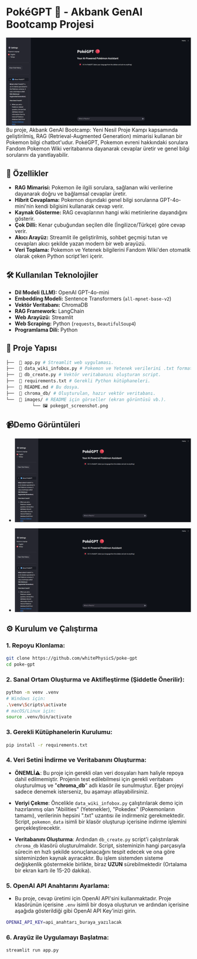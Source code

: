 # PokéGPT 🔴 - Akbank GenAI Bootcamp Projesi

![PokéGPT Arayüz Görüntüsü](images/pokegpt_screenshot.png) Bu proje, Akbank GenAI Bootcamp: Yeni Nesil Proje Kampı kapsamında geliştirilmiş, RAG (Retrieval-Augmented Generation) mimarisi kullanan bir Pokemon bilgi chatbot'udur. PokéGPT, Pokemon evreni hakkındaki sorulara Fandom Pokemon Wiki veritabanına dayanarak cevaplar üretir ve genel bilgi sorularını da yanıtlayabilir.

## 🚀 Özellikler

* **RAG Mimarisi:** Pokemon ile ilgili sorulara, sağlanan wiki verilerine dayanarak doğru ve bağlamsal cevaplar üretir.
* **Hibrit Cevaplama:** Pokemon dışındaki genel bilgi sorularına GPT-4o-mini'nin kendi bilgisini kullanarak cevap verir.
* **Kaynak Gösterme:** RAG cevaplarının hangi wiki metinlerine dayandığını gösterir.
* **Çok Dilli:** Kenar çubuğundan seçilen dile (İngilizce/Türkçe) göre cevap verir.
* **Akıcı Arayüz:** Streamlit ile geliştirilmiş, sohbet geçmişi tutan ve cevapları akıcı şekilde yazan modern bir web arayüzü.
* **Veri Toplama:** Pokemon ve Yetenek bilgilerini Fandom Wiki'den otomatik olarak çeken Python script'leri içerir.

## 🛠️ Kullanılan Teknolojiler

* **Dil Modeli (LLM):** OpenAI GPT-4o-mini
* **Embedding Modeli:** Sentence Transformers (`all-mpnet-base-v2`)
* **Vektör Veritabanı:** ChromaDB
* **RAG Framework:** LangChain
* **Web Arayüzü:** Streamlit
* **Web Scraping:** Python (`requests`, `BeautifulSoup4`)
* **Programlama Dili:** Python

## 📂 Proje Yapısı
```bash
├──  📄 app.py # Streamlit web uygulaması.
├──  📄 data_wiki_infobox.py # Pokemon ve Yetenek verilerini .txt formatında çeken script.
├──  📄 db_create.py # Vektör veritabanını oluşturan script.
├──  📄 requirements.txt # Gerekli Python kütüphaneleri.
├──  📄 README.md # Bu dosya.
├──  📁 chroma_db/ # Oluşturulan, hazır vektör veritabanı.
└──  📁 images/ # README için görseller (ekran görüntüsü vb.).
          └── 🖼️ pokegpt_screenshot.png
```
## 📹Demo Görüntüleri
- ![Demo1](images/demo.gif)

- ![Demo2](images/demo2.gif)


## ⚙️ Kurulum ve Çalıştırma

### **1. Repoyu Klonlama:**
```bash
git clone https://github.com/whitePhysicS/poke-gpt
cd poke-gpt
```

### **2. Sanal Ortam Oluşturma ve Aktifleştirme (Şiddetle Önerilir):**
```bash
python -m venv .venv
# Windows için:
.\venv\Scripts\activate
# macOS/Linux için:
source .venv/bin/activate
```
### **3. Gerekli Kütüphanelerin Kurulumu:**
```bash
pip install -r requirements.txt
```

### **4. Veri Setini İndirme ve Veritabanını Oluşturma:**
- **ÖNEMLİ⚠️**: Bu proje için gerekli olan veri dosyaları ham haliyle repoya dahil edilmemiştir. Projenin test edilebilmesi için gerekli veritabanı oluşturulmuş ve "**chroma_db**" adlı klasör ile sunulmuştur. Eğer projeyi sadece denemek isterseniz, bu aşamayı atlayabilirsiniz.

- **Veriyi Çekme**: Öncelikle ```data_wiki_infobox.py``` çalıştırılarak demo için hazırlanmış olan "Abilities" (Yetenekler), "Pokedex" (Pokemonların tamamı), verilerinin hepsini ".txt" uzantısı ile indirmeniz gerekmektedir. Script, ```pokemon_data``` isimli bir klasör oluşturup içerisine indirme işlemini gerçekleştirecektir.

- **Veritabanını Oluşturma**: Ardından ```db_create.py``` script'i çalıştırılarak ```chroma_db``` klasörü oluşturulmalıdır. Script, sisteminizin hangi parçasıyla sürecin en hızlı şekilde sonuçlanacağını tespit edecek ve ona göre sisteminizden kaynak ayıracaktır. Bu işlem sistemden sisteme değişkenlik göstermekle birlikte, biraz **UZUN** sürebilmektedir (Ortalama bir ekran kartı ile 15-20 dakika).

### **5. OpenAI API Anahtarını Ayarlama:**
- Bu proje, cevap üretimi için OpenAI API'sini kullanmaktadır. Proje klasörünün içerisine ```.env``` isimli bir dosya oluşturun ve ardından içerisine aşağıda gösterildiği gibi OpenAI API Key'inizi girin.
 ```bash
OPENAI_API_KEY=api_anahtarı_buraya_yazılacak
```
### **6. Arayüz ile Uygulamayı Başlatma:**
```
streamlit run app.py
```
